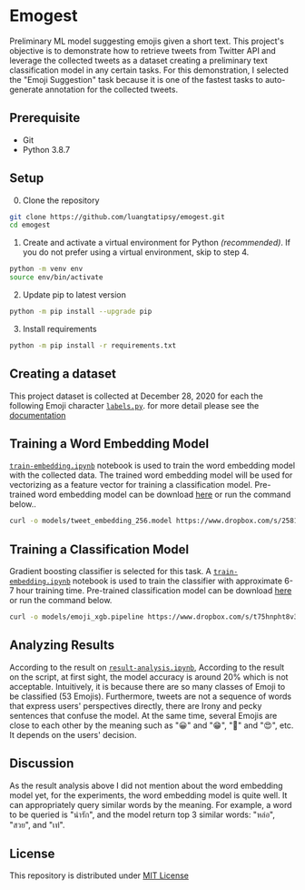 # Emogest
Preliminary ML model suggesting emojis given a short text. This project's objective is to demonstrate how to retrieve tweets from Twitter API and leverage the collected tweets as a dataset creating a preliminary text classification model in any certain tasks. For this demonstration, I selected the "Emoji Suggestion" task because it is one of the fastest tasks to auto-generate annotation for the collected tweets.

## Prerequisite
- Git
- Python 3.8.7
## Setup
0. Clone the repository
```sh
git clone https://github.com/luangtatipsy/emogest.git
cd emogest
```
1. Create and activate a virtual environment for Python _(recommended)_. If you do not prefer using a virtual environment, skip to step 4.
```sh
python -m venv env
source env/bin/activate
```
2. Update pip to latest version
```sh
python -m pip install --upgrade pip
```
3. Install requirements
```sh
python -m pip install -r requirements.txt
```

## Creating a dataset
This project dataset is collected at December 28, 2020 for each the following Emoji character [`labels.py`](https://github.com/luangtatipsy/emogest/blob/main/emogest/data/labels.py). for more detail please see the [documentation](https://github.com/luangtatipsy/emogest/blob/main/datasets/README.md)

## Training a Word Embedding Model
[`train-embedding.ipynb`](https://github.com/luangtatipsy/emogest/blob/main/train-embedding.ipynb) notebook is used to train the word embedding model with the collected data. The trained word embedding model will be used for vectorizing as a feature vector for training a classification model. Pre-trained word embedding model can be download [here](https://www.dropbox.com/s/25813myjjbe6mrm/tweet_embedding_256.model) or run the command below..
```sh
curl -o models/tweet_embedding_256.model https://www.dropbox.com/s/25813myjjbe6mrm/tweet_embedding_256.model
```

## Training a Classification Model
Gradient boosting classifier is selected for this task. A [`train-embedding.ipynb`](https://github.com/luangtatipsy/emogest/blob/main/train-embedding.ipynb) notebook is used to train the classifier with approximate 6-7 hour training time. Pre-trained classification model can be download [here](https://www.dropbox.com/s/t75hnpht8v3oljd/emoji_xgb.pipeline) or run the command below.
```sh
curl -o models/emoji_xgb.pipeline https://www.dropbox.com/s/t75hnpht8v3oljd/emoji_xgb.pipeline
```

## Analyzing Results 
According to the result on [`result-analysis.ipynb`](https://github.com/luangtatipsy/emogest/blob/main/result-analysis.ipynb), According to the result on the script, at first sight, the model accuracy is around 20% which is not acceptable. Intuitively, it is because there are so many classes of Emoji to be classified (53 Emojis). Furthermore, tweets are not a sequence of words that express users' perspectives directly, there are Irony and pecky sentences that confuse the model. At the same time, several Emojis are close to each other by the meaning such as "😀" and "😁", "🥰" and  "😍", etc. It depends on the users' decision.

## Discussion
As the result analysis above I did not mention about the word embedding model yet, for the experiments, the word embedding model is quite well. It can appropriately query similar words by the meaning. For example, a word to be queried is "น่ารัก", and the model return top 3 similar words: "หล่อ", "สวย", and "เท่".

## License
This repository is distributed under [MIT License](https://github.com/luangtatipsy/emogest/blob/master/LICENSE)
